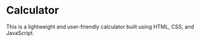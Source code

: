 # Calculator
This is a lightweight and user-friendly calculator built using HTML, CSS, and JavaScript.

